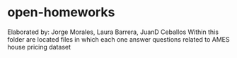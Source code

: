 # open-homeworks
Elaborated by: Jorge Morales, Laura Barrera, JuanD Ceballos
Within this folder are located files in which each one answer questions related to AMES house pricing dataset
